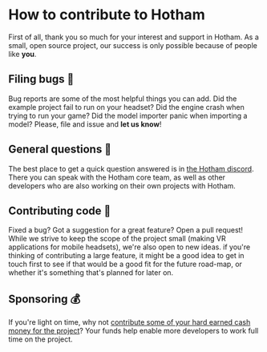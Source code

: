 # How to contribute to Hotham
First of all, thank you so much for your interest and support in Hotham. As a small, open source project, our success is only possible because of people like **you**.

## Filing bugs 🐛
Bug reports are some of the most helpful things you can add. Did the example project fail to run on your headset? Did the engine crash when trying to run your game? Did the model importer panic when importing a model? Please, file and issue and **let us know**!

## General questions 💬
The best place to get a quick question answered is in [the Hotham discord](https://discord.gg/SZEZUX6ZsQ). There you can speak with the Hotham core team, as well as other developers who are also working on their own projects with Hotham.

## Contributing code 🔨
Fixed a bug? Got a suggestion for a great feature? Open a pull request! While we strive to keep the scope of the project small (making VR applications for mobile headsets), we're also open to new ideas. if you're thinking of contributing a large feature, it might be a good idea to get in touch first to see if that would be a good fit for the future road-map, or whether it's something that's planned for later on.

## Sponsoring 💰
If you're light on time, why not [contribute some of your hard earned cash money for the project](https://github.com/sponsors/leetvr)? Your funds help enable more developers to work full time on the project.
